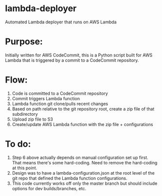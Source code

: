 # lambda-deployer
Automated Lambda deployer that runs on AWS Lambda

# Purpose:
Initially written for AWS CodeCommit, this is a Python script built for AWS Lambda that is triggered by a commit to a CodeCommit repository.

# Flow:
1. Code is committed to a CodeCommit repository
2. Commit triggers Lambda function
3. Lambda function git clone/pulls recent changes
4. Based on path relative to the git repository root, create a zip file of that subdirectory
5. Upload zip file to S3
6. Create/update AWS Lambda function with the zip file + configurations


# To do:
1. Step 6 above actually depends on manual configuration set up first. That means there's some hard-coding. Need to remove the hard-coding at this point.
2. Design was to have a lambda-configuration.json at the root level of the git repo that defined the Lambda function configurations.
3. This code currently works off only the master branch but should include options for dev builds/branches, etc.
